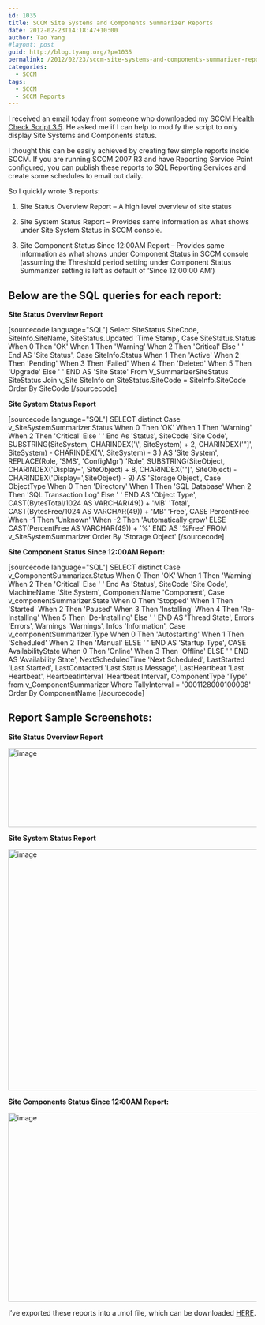 ```yaml
---
id: 1035
title: SCCM Site Systems and Components Summarizer Reports
date: 2012-02-23T14:18:47+10:00
author: Tao Yang
#layout: post
guid: http://blog.tyang.org/?p=1035
permalink: /2012/02/23/sccm-site-systems-and-components-summarizer-reports/
categories:
  - SCCM
tags:
  - SCCM
  - SCCM Reports
---
```

I received an email today from someone who downloaded my <a href="http://blog.tyang.org/2012/01/31/sccm-health-check-script-updated-version-3-5/">SCCM Health Check Script 3.5</a>. He asked me if I can help to modify the script to only display Site Systems and Components status.

I thought this can be easily achieved by creating few simple reports inside SCCM. If you are running SCCM 2007 R3 and have Reporting Service Point configured, you can publish these reports to SQL Reporting Services and create some schedules to email out daily.

So I quickly wrote 3 reports:

1. Site Status Overview Report – A high level overview of site status

2. Site System Status Report – Provides same information as what shows under Site System Status in SCCM console.

3. Site Component Status Since 12:00AM Report – Provides same information as what shows under Component Status in SCCM console (assuming the Threshold period setting under Component Status Summarizer setting is left as default of ‘Since 12:00:00 AM’)
<h2><strong>Below are the SQL queries for each report:</strong></h2>
<strong>Site Status Overview Report</strong>

[sourcecode language="SQL"]
Select
SiteStatus.SiteCode, SiteInfo.SiteName, SiteStatus.Updated 'Time Stamp',
Case SiteStatus.Status
When 0 Then 'OK'
When 1 Then 'Warning'
When 2 Then 'Critical'
Else ' '
End AS 'Site Status',
Case SiteInfo.Status
When 1 Then 'Active'
When 2 Then 'Pending'
When 3 Then 'Failed'
When 4 Then 'Deleted'
When 5 Then 'Upgrade'
Else ' '
END AS 'Site State'
From V_SummarizerSiteStatus SiteStatus Join v_Site SiteInfo on SiteStatus.SiteCode = SiteInfo.SiteCode
Order By SiteCode
[/sourcecode]

<strong>Site System Status Report</strong>

[sourcecode language="SQL"]
SELECT distinct
Case v_SiteSystemSummarizer.Status
When 0 Then 'OK'
When 1 Then 'Warning'
When 2 Then 'Critical'
Else ' '
End As 'Status',
SiteCode 'Site Code',
SUBSTRING(SiteSystem, CHARINDEX('\\', SiteSystem) + 2, CHARINDEX('&quot;]', SiteSystem) - CHARINDEX('\\', SiteSystem) - 3 ) AS 'Site System',
REPLACE(Role, 'SMS', 'ConfigMgr') 'Role',
SUBSTRING(SiteObject, CHARINDEX('Display=', SiteObject) + 8, CHARINDEX('&quot;]', SiteObject) - CHARINDEX('Display=',SiteObject) - 9) AS 'Storage Object',
Case ObjectType
When 0 Then 'Directory'
When 1 Then 'SQL Database'
When 2 Then 'SQL Transaction Log'
Else ' '
END AS 'Object Type',
CAST(BytesTotal/1024 AS VARCHAR(49)) + 'MB' 'Total',
CAST(BytesFree/1024 AS VARCHAR(49)) + 'MB' 'Free',
CASE PercentFree
When -1 Then 'Unknown'
When -2 Then 'Automatically grow'
ELSE CAST(PercentFree AS VARCHAR(49)) + '%'
END AS '%Free'
FROM v_SiteSystemSummarizer
Order By 'Storage Object'
[/sourcecode]

<strong>Site Component Status Since 12:00AM Report:</strong>

[sourcecode language="SQL"]
SELECT distinct
Case v_ComponentSummarizer.Status
When 0 Then 'OK'
When 1 Then 'Warning'
When 2 Then 'Critical'
Else ' '
End As 'Status',
SiteCode 'Site Code',
MachineName 'Site System',
ComponentName 'Component',
Case v_componentSummarizer.State
When 0 Then 'Stopped'
When 1 Then 'Started'
When 2 Then 'Paused'
When 3 Then 'Installing'
When 4 Then 'Re-Installing'
When 5 Then 'De-Installing'
Else ' '
END AS 'Thread State',
Errors 'Errors',
Warnings 'Warnings',
Infos 'Information',
Case v_componentSummarizer.Type
When 0 Then 'Autostarting'
When 1 Then 'Scheduled'
When 2 Then 'Manual'
ELSE ' '
END AS 'Startup Type',
CASE AvailabilityState
When 0 Then 'Online'
When 3 Then 'Offline'
ELSE ' '
END AS 'Availability State',
NextScheduledTime 'Next Scheduled',
LastStarted 'Last Started',
LastContacted 'Last Status Message',
LastHeartbeat 'Last Heartbeat',
HeartbeatInterval 'Heartbeat Interval',
ComponentType 'Type'
from v_ComponentSummarizer
Where TallyInterval = '0001128000100008'
Order By ComponentName
[/sourcecode]
<h2>Report Sample Screenshots:</h2>
<strong>Site Status Overview Report</strong>

<a href="http://blog.tyang.org/wp-content/uploads/2012/02/image10.png"><img style="background-image: none; padding-left: 0px; padding-right: 0px; display: inline; padding-top: 0px; border: 0px;" title="image" src="http://blog.tyang.org/wp-content/uploads/2012/02/image_thumb10.png" alt="image" width="580" height="160" border="0" /></a>

<strong>Site System Status Report</strong>

<a href="http://blog.tyang.org/wp-content/uploads/2012/02/image11.png"><img style="background-image: none; padding-left: 0px; padding-right: 0px; display: inline; padding-top: 0px; border: 0px;" title="image" src="http://blog.tyang.org/wp-content/uploads/2012/02/image_thumb11.png" alt="image" width="580" height="489" border="0" /></a>

<strong>Site Components Status Since 12:00AM Report:</strong>

<a href="http://blog.tyang.org/wp-content/uploads/2012/02/image12.png"><img style="background-image: none; padding-left: 0px; padding-right: 0px; display: inline; padding-top: 0px; border: 0px;" title="image" src="http://blog.tyang.org/wp-content/uploads/2012/02/image_thumb12.png" alt="image" width="580" height="383" border="0" /></a>

I’ve exported these reports into a .mof file, which can be downloaded <a title="Site Reports" href="http://blog.tyang.org/wp-content/uploads/2012/02/SiteReports.zip">HERE</a>.